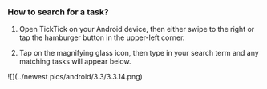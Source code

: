 ### How to search for a task?

1. Open TickTick on your Android device, then either swipe to the right or tap the hamburger button in the upper-left corner.

2. Tap on the magnifying glass icon, then type in your search term and any matching tasks will appear below.

![](../newest pics/android/3.3/3.3.14.png)
